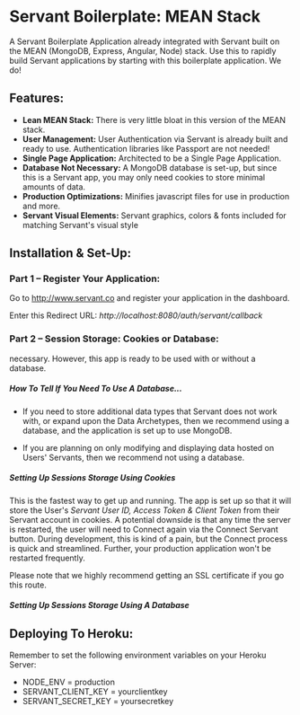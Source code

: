 # Servant Boilerplate: MEAN Stack

A Servant Boilerplate Application already integrated with Servant built on the MEAN (MongoDB, Express, Angular, Node) stack.  Use this to rapidly build Servant applications by starting with this boilerplate application.  We do!

## Features:

* **Lean MEAN Stack:** There is very little bloat in this version of the MEAN stack.
* **User Management:** User Authentication via Servant is already built and ready to use.  Authentication libraries like Passport are not needed!
* **Single Page Application:** Architected to be a Single Page Application.
* **Database Not Necessary:** A MongoDB database is set-up, but since this is a Servant app, you may only need cookies to store minimal amounts of data.
* **Production Optimizations:** Minifies javascript files for use in production and more.
* **Servant Visual Elements:** Servant graphics, colors & fonts included for matching Servant's visual style


## Installation & Set-Up:

### Part 1 – Register Your Application:

Go to http://www.servant.co and register your application in the dashboard.  

Enter this Redirect URL: *http://localhost:8080/auth/servant/callback*

### Part 2 – Session Storage: Cookies or Database:
necessary.  However, this app is ready to be used with or without a database.  
##### How To Tell If You Need To Use A Database...

* If you need to store additional data types that Servant does not work with, or expand upon the Data Archetypes, then we recommend using a database, and the application is set up to use MongoDB.  

* If you are planning on only modifying and displaying data hosted on Users' Servants, then we recommend not using a database.

##### Setting Up Sessions Storage Using Cookies

This is the fastest way to get up and running.  The app is set up so that it will store the User's *Servant User ID, Access Token & Client Token* from their Servant account in cookies.  A potential downside is that any time the server is restarted, the user will need to Connect again via the Connect Servant button.  During development, this is kind of a pain, but the Connect process is quick and streamlined.  Further, your production application won't be restarted frequently.

Please note that we highly recommend getting an SSL certificate if you go this route.

##### Setting Up Sessions Storage Using A Database



## Deploying To Heroku:

Remember to set the following environment variables on your Heroku Server:
* NODE_ENV = production
* SERVANT_CLIENT_KEY = yourclientkey
* SERVANT_SECRET_KEY = yoursecretkey
